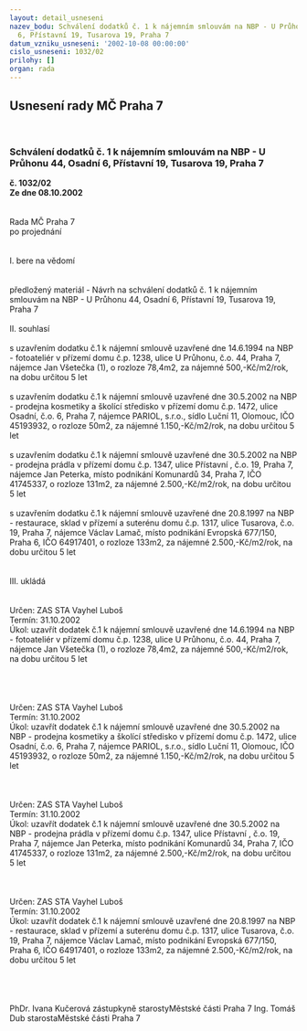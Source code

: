 ```yaml
---
layout: detail_usneseni
nazev_bodu: Schválení dodatků č. 1 k nájemním smlouvám na NBP - U Průhonu 44, Osadní
  6, Přístavní 19, Tusarova 19, Praha 7
datum_vzniku_usneseni: '2002-10-08 00:00:00'
cislo_usneseni: 1032/02
prilohy: []
organ: rada
---
```

<div id="ucUsn_pList" class="usn">
	<span><h2>Usnesení rady MČ Praha 7 </h2>
<br></span><div class="standBody">
<span><h3>Schválení dodatků č. 1 k nájemním smlouvám na NBP - U Průhonu 44, Osadní 6, Přístavní 19, Tusarova 19, Praha 7</h3></span><div class="center">
		<strong>č. 1032/02</strong><br>
	</div>
<div class="center">
		<strong>Ze dne 08.10.2002</strong><br><br>
	</div>
<br>Rada MČ Praha 7<br>po projednání<br><br><br>I.	bere na vědomí<br><br> <br>předložený materiál - Návrh na schválení dodatků č. 1 k nájemním smlouvám na NBP - U Průhonu 44, Osadní 6, Přístavní 19, Tusarova 19, Praha 7 <br><br>II.	souhlasí <br><br>s uzavřením dodatku č.1 k nájemní smlouvě uzavřené dne 14.6.1994 na NBP - fotoateliér  v přízemí domu č.p. 1238, ulice  U Průhonu, č.o. 44, Praha 7, nájemce Jan Všetečka (1), o rozloze 78,4m2, za nájemné 500,-Kč/m2/rok, na dobu určitou 5 let<br><br>s uzavřením dodatku č.1 k nájemní smlouvě uzavřené dne 30.5.2002 na NBP - prodejna kosmetiky a školící středisko  v přízemí domu č.p. 1472, ulice Osadní, č.o. 6, Praha 7, nájemce PARIOL, s.r.o., sídlo Luční 11, Olomouc, IČO 45193932, o rozloze 50m2, za nájemné 1.150,-Kč/m2/rok, na dobu určitou 5 let<br><br>s uzavřením dodatku č.1 k nájemní smlouvě uzavřené dne 30.5.2002 na NBP - prodejna prádla  v přízemí domu č.p. 1347, ulice Přístavní , č.o. 19, Praha 7, nájemce Jan Peterka, místo podnikání Komunardů 34, Praha 7, IČO 41745337, o rozloze 131m2, za nájemné 2.500,-Kč/m2/rok, na dobu určitou 5 let<br><br>s uzavřením dodatku č.1 k nájemní smlouvě uzavřené dne 20.8.1997 na NBP - restaurace, sklad v přízemí a suterénu domu č.p. 1317, ulice Tusarova, č.o. 19, Praha 7, nájemce Václav Lamač, místo podnikání Evropská 677/150, Praha 6, IČO 64917401, o rozloze 133m2, za nájemné 2.500,-Kč/m2/rok, na dobu určitou 5 let<br><br><br>III.	ukládá <br><br> <br>Určen:	ZAS STA Vayhel Luboš<br>Termín: 31.10.2002<br>Úkol:	uzavřít dodatek č.1 k nájemní smlouvě uzavřené dne 14.6.1994 na NBP - fotoateliér  v přízemí domu č.p. 1238, ulice  U Průhonu, č.o. 44, Praha 7, nájemce Jan Všetečka (1), o rozloze 78,4m2, za nájemné 500,-Kč/m2/rok, na dobu určitou 5 let<br> <br><br><br> <br>Určen:	ZAS STA Vayhel Luboš<br>Termín: 31.10.2002<br>Úkol:	uzavřít dodatek č.1 k nájemní smlouvě uzavřené dne 30.5.2002 na NBP - prodejna kosmetiky a školící středisko  v přízemí domu č.p. 1472, ulice Osadní, č.o. 6, Praha 7, nájemce PARIOL, s.r.o., sídlo Luční 11, Olomouc, IČO 45193932, o rozloze 50m2, za nájemné 1.150,-Kč/m2/rok, na dobu určitou 5 let<br> <br><br> <br>Určen:	ZAS STA Vayhel Luboš<br>Termín: 31.10.2002<br>Úkol:	uzavřít dodatek č.1 k nájemní smlouvě uzavřené dne 30.5.2002 na NBP - prodejna prádla  v přízemí domu č.p. 1347, ulice Přístavní , č.o. 19, Praha 7, nájemce Jan Peterka, místo podnikání Komunardů 34, Praha 7, IČO 41745337, o rozloze 131m2, za nájemné 2.500,-Kč/m2/rok, na dobu určitou 5 let<br> <br><br> <br>Určen:	ZAS STA Vayhel Luboš<br>Termín: 31.10.2002<br>Úkol:	uzavřít dodatek č.1 k nájemní smlouvě uzavřené dne 20.8.1997 na NBP - restaurace, sklad v přízemí a suterénu domu č.p. 1317, ulice Tusarova, č.o. 19, Praha 7, nájemce Václav Lamač, místo podnikání Evropská 677/150, Praha 6, IČO 64917401, o rozloze 133m2, za nájemné 2.500,-Kč/m2/rok, na dobu určitou 5 let<br> <br><br> <br>	<br>PhDr. Ivana Kučerová zástupkyně starostyMěstské části Praha 7	Ing. Tomáš Dub starostaMěstské části Praha 7<br>	<br><br>
</div>
</div>